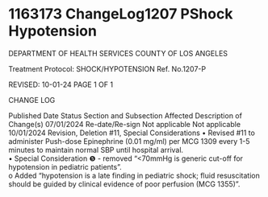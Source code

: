 # 1163173 ChangeLog1207 PShock Hypotension

DEPARTMENT OF HEALTH SERVICES 
COUNTY OF LOS ANGELES 
 
Treatment Protocol:  SHOCK/HYPOTENSION Ref. No.1207-P 
 
 
 
 
 
 
REVISED: 10-01-24 PAGE 1 OF 1 
 
CHANGE LOG 
 
Published 
Date 
Status Section and 
Subsection Affected 
Description of Change(s) 
07/01/2024 Re-date/Re-sign Not applicable Not applicable 
10/01/2024 Revision, 
Deletion 
#11, 
Special 
Considerations 
• Revised #11 to administer 
Push-dose Epinephrine 
(0.01 mg/ml) per MCG 1309 
every 1-5 minutes to 
maintain normal SBP until 
hospital arrival.  
• Special Consideration ❺ - 
removed “<70mmHg is 
generic cut-off for 
hypotension in pediatric 
patients”.  
o    Added “hypotension 
is a late finding in 
pediatric shock; fluid 
resuscitation should 
be guided by clinical 
evidence of poor 
perfusion (MCG 
1355)”.
